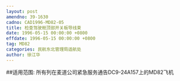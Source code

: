 ```yaml
---
layout: post
amendno: 39-1630
cadno: CAD1996-MD82-05
title: 检查驾驶舱顶部开关板导线束
date: 1996-05-15 00:00:00 +0800
effdate: 1996-05-15 00:00:00 +0800
tag: MD82
categories: 民航东北管理局适航处
author: 徐江华
---
```


##适用范围:
所有列在麦道公司紧急服务通告DC9-24A157上的MD82飞机

